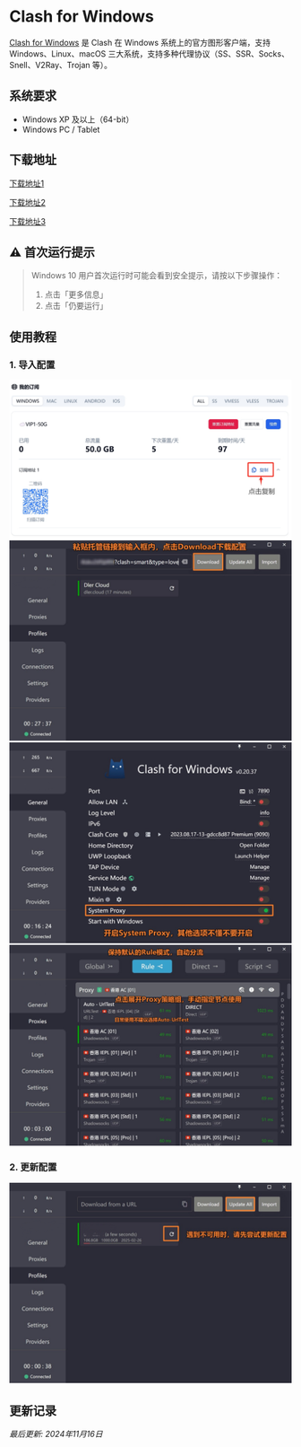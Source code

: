 # Clash for Windows

[Clash for Windows](https://github.com/clashdownload/Clash_for_Windows) 是 Clash 在 Windows 系统上的官方图形客户端，支持 Windows、Linux、macOS 三大系统，支持多种代理协议（SS、SSR、Socks、Snell、V2Ray、Trojan 等）。

## 系统要求

- Windows XP 及以上（64-bit）
- Windows PC / Tablet

## 下载地址

[下载地址1](https://github.com/clashdownload/Clash_for_Windows/releases/download/0.20.39/Clash.for.Windows.Setup.0.20.39.exe)

[下载地址2](https://gh.xxooo.cf/https://github.com/clashdownload/Clash_for_Windows/releases/download/0.20.39/Clash.for.Windows.Setup.0.20.39.exe)

[下载地址3](https://github.com/clashdownload/Clash_for_Windows/releases/download/0.20.39/Clash.for.Windows.Setup.0.20.39.exe)

## ⚠️ 首次运行提示
>
> Windows 10 用户首次运行时可能会看到安全提示，请按以下步骤操作：
>
> 1. 点击「更多信息」
> 2. 点击「仍要运行」

## 使用教程

### 1. 导入配置

![图三](clash-for-Windows-03.png)
![图四](clash-for-Windows-04.png)
![图五](clash-for-Windows-05.png)
![图六](clash-for-Windows-06.png)

### 2. 更新配置

![图七](clash-for-Windows-07.png)

## 更新记录

*最后更新: 2024年11月16日*
